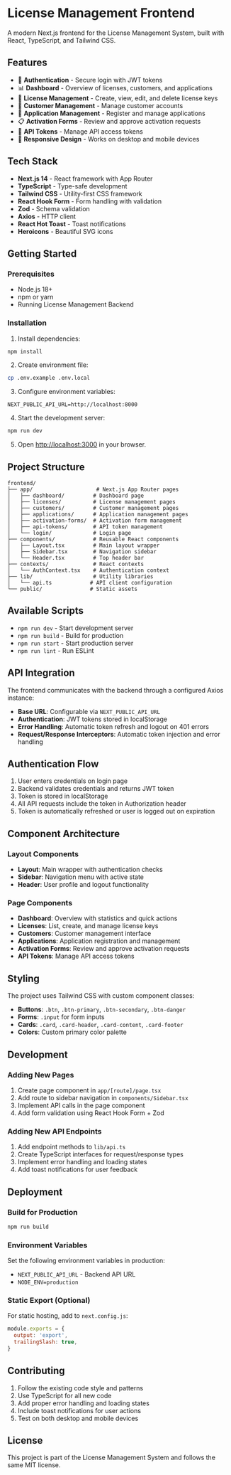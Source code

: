 # License Management Frontend

A modern Next.js frontend for the License Management System, built with React, TypeScript, and Tailwind CSS.

## Features

- 🔐 **Authentication** - Secure login with JWT tokens
- 📊 **Dashboard** - Overview of licenses, customers, and applications
- 🔑 **License Management** - Create, view, edit, and delete license keys
- 👥 **Customer Management** - Manage customer accounts
- 🚀 **Application Management** - Register and manage applications
- 📋 **Activation Forms** - Review and approve activation requests
- 🔧 **API Tokens** - Manage API access tokens
- 📱 **Responsive Design** - Works on desktop and mobile devices

## Tech Stack

- **Next.js 14** - React framework with App Router
- **TypeScript** - Type-safe development
- **Tailwind CSS** - Utility-first CSS framework
- **React Hook Form** - Form handling with validation
- **Zod** - Schema validation
- **Axios** - HTTP client
- **React Hot Toast** - Toast notifications
- **Heroicons** - Beautiful SVG icons

## Getting Started

### Prerequisites

- Node.js 18+ 
- npm or yarn
- Running License Management Backend

### Installation

1. Install dependencies:
```bash
npm install
```

2. Create environment file:
```bash
cp .env.example .env.local
```

3. Configure environment variables:
```env
NEXT_PUBLIC_API_URL=http://localhost:8000
```

4. Start the development server:
```bash
npm run dev
```

5. Open [http://localhost:3000](http://localhost:3000) in your browser.

## Project Structure

```
frontend/
├── app/                    # Next.js App Router pages
│   ├── dashboard/         # Dashboard page
│   ├── licenses/          # License management pages
│   ├── customers/         # Customer management pages
│   ├── applications/      # Application management pages
│   ├── activation-forms/  # Activation form management
│   ├── api-tokens/        # API token management
│   └── login/             # Login page
├── components/            # Reusable React components
│   ├── Layout.tsx         # Main layout wrapper
│   ├── Sidebar.tsx        # Navigation sidebar
│   └── Header.tsx         # Top header bar
├── contexts/              # React contexts
│   └── AuthContext.tsx    # Authentication context
├── lib/                   # Utility libraries
│   └── api.ts            # API client configuration
└── public/               # Static assets
```

## Available Scripts

- `npm run dev` - Start development server
- `npm run build` - Build for production
- `npm run start` - Start production server
- `npm run lint` - Run ESLint

## API Integration

The frontend communicates with the backend through a configured Axios instance:

- **Base URL**: Configurable via `NEXT_PUBLIC_API_URL`
- **Authentication**: JWT tokens stored in localStorage
- **Error Handling**: Automatic token refresh and logout on 401 errors
- **Request/Response Interceptors**: Automatic token injection and error handling

## Authentication Flow

1. User enters credentials on login page
2. Backend validates credentials and returns JWT token
3. Token is stored in localStorage
4. All API requests include the token in Authorization header
5. Token is automatically refreshed or user is logged out on expiration

## Component Architecture

### Layout Components
- **Layout**: Main wrapper with authentication checks
- **Sidebar**: Navigation menu with active state
- **Header**: User profile and logout functionality

### Page Components
- **Dashboard**: Overview with statistics and quick actions
- **Licenses**: List, create, and manage license keys
- **Customers**: Customer management interface
- **Applications**: Application registration and management
- **Activation Forms**: Review and approve activation requests
- **API Tokens**: Manage API access tokens

## Styling

The project uses Tailwind CSS with custom component classes:

- **Buttons**: `.btn`, `.btn-primary`, `.btn-secondary`, `.btn-danger`
- **Forms**: `.input` for form inputs
- **Cards**: `.card`, `.card-header`, `.card-content`, `.card-footer`
- **Colors**: Custom primary color palette

## Development

### Adding New Pages

1. Create page component in `app/[route]/page.tsx`
2. Add route to sidebar navigation in `components/Sidebar.tsx`
3. Implement API calls in the page component
4. Add form validation using React Hook Form + Zod

### Adding New API Endpoints

1. Add endpoint methods to `lib/api.ts`
2. Create TypeScript interfaces for request/response types
3. Implement error handling and loading states
4. Add toast notifications for user feedback

## Deployment

### Build for Production

```bash
npm run build
```

### Environment Variables

Set the following environment variables in production:

- `NEXT_PUBLIC_API_URL` - Backend API URL
- `NODE_ENV=production`

### Static Export (Optional)

For static hosting, add to `next.config.js`:

```javascript
module.exports = {
  output: 'export',
  trailingSlash: true,
}
```

## Contributing

1. Follow the existing code style and patterns
2. Use TypeScript for all new code
3. Add proper error handling and loading states
4. Include toast notifications for user actions
5. Test on both desktop and mobile devices

## License

This project is part of the License Management System and follows the same MIT license.
